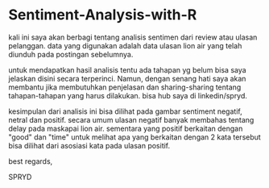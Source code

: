 # Sentiment-Analysis-with-R
kali ini saya akan berbagi tentang analisis sentimen dari review atau ulasan pelanggan. data yang digunakan adalah data ulasan lion air yang telah diunduh pada postingan sebelumnya.

untuk mendapatkan hasil analisis tentu ada tahapan yg belum bisa saya jelaskan disini secara terperinci. Namun, dengan senang hati saya akan membantu jika membutuhkan penjelasan dan sharing-sharing tentang tahapan-tahapan yang harus dilakukan. bisa hub saya di linkedin/spryd.

kesimpulan dari analisis ini bisa dilihat pada gambar sentiment negatif, netral dan positif. secara umum ulasan negatif banyak membahas tentang delay pada maskapai lion air. sementara yang positif berkaitan dengan "good" dan "time" untuk melihat apa yang berkaitan dengan 2 kata tersebut bisa dilihat dari asosiasi kata pada ulasan positif.

best regards,

SPRYD
